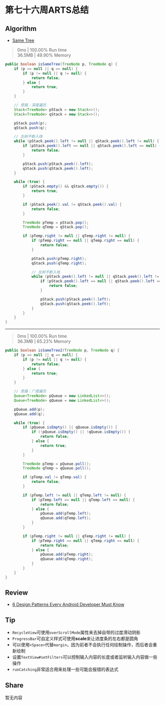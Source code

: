 # 第七十六周ARTS总结
## Algorithm
- [Same Tree](https://leetcode.com/problems/same-tree/)
> 0ms | 100.00% Run time  
> 36.5MB | 49.90% Memory
```java
public boolean isSameTree(TreeNode p, TreeNode q) {
    if (p == null || q == null) {
        if (p != null || q != null) {
            return false;
        } else {
            return true;
        }
    }

    // 思路：深度遍历
    Stack<TreeNode> pStack = new Stack<>();
    Stack<TreeNode> qStack = new Stack<>();

    pStack.push(p);
    qStack.push(q);

    // 左树不断入栈
    while (pStack.peek().left != null || qStack.peek().left != null) {
        if (pStack.peek().left == null || qStack.peek().left == null) {
            return false;
        }

        pStack.push(pStack.peek().left);
        qStack.push(qStack.peek().left);
    }

    while (true) {
        if (pStack.empty() && qStack.empty()) {
            return true;
        }

        if (pStack.peek().val != qStack.peek().val) {
            return false;
        }

        TreeNode pTemp = pStack.pop();
        TreeNode qTemp = qStack.pop();

        if (pTemp.right != null || qTemp.right != null) {
            if (pTemp.right == null || qTemp.right == null) {
                return false;
            }

            pStack.push(pTemp.right);
            qStack.push(qTemp.right);

            // 左树不断入栈
            while (pStack.peek().left != null || qStack.peek().left != null) {
                if (pStack.peek().left == null || qStack.peek().left == null) {
                    return false;
                }

                pStack.push(pStack.peek().left);
                qStack.push(qStack.peek().left);
            }
        }
    }
}
```

----
> 0ms | 100.00% Run time  
> 36.3MB | 65.23% Memory
```java
public boolean isSameTree2(TreeNode p, TreeNode q) {
    if (p == null || q == null) {
        if (p != null || q != null) {
            return false;
        } else {
            return true;
        }
    }

    // 思路：广度遍历
    Queue<TreeNode> pQueue = new LinkedList<>();
    Queue<TreeNode> qQueue = new LinkedList<>();

    pQueue.add(p);
    qQueue.add(q);

    while (true) {
        if (pQueue.isEmpty() || qQueue.isEmpty()) {
            if (!pQueue.isEmpty() || !qQueue.isEmpty()) {
                return false;
            } else {
                return true;
            }
        }

        TreeNode pTemp = pQueue.poll();
        TreeNode qTemp = qQueue.poll();

        if (pTemp.val != qTemp.val) {
            return false;
        }

        if (pTemp.left != null || qTemp.left != null) {
            if (pTemp.left == null || qTemp.left == null) {
                return false;
            } else {
                pQueue.add(pTemp.left);
                qQueue.add(qTemp.left);
            }
        }

        if (pTemp.right != null || qTemp.right != null) {
            if (pTemp.right == null || qTemp.right == null) {
                return false;
            } else {
                pQueue.add(pTemp.right);
                qQueue.add(qTemp.right);
            }
        }
    }
}
```

## Review
- [6 Design Patterns Every Android Developer Must Know](https://medium.com/@ahmadkazimi/6-design-patterns-every-android-developer-must-know-53d912b5864b)

## Tip
+ `RecycleView`可使用`overScrollMode`属性来去掉自带的过度滑动阴影
+ `ProgressBar`可自定义样式可使用**scale**来让进度条的左右都是圆角
+ 可以使用`<Space>`代替`margin`，因为前者不会执行任何绘制操作，而后者会重新绘制
+ 设置`TextView#setFilters`可以控制输入内容的长度或者监听输入内容做一些操作
+ `runCatching`非常适合用来处理一些可能会报错的表达式

## Share
暂无内容
